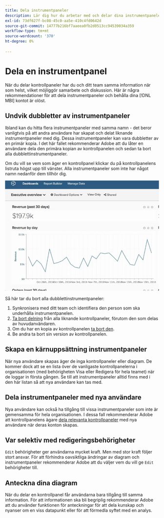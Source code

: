 ```yaml
---
title: Dela instrumentpaneler
description: Lär dig hur du arbetar med och delar dina instrumentpaneler.
exl-id: 73df627f-bc08-45c0-aa5e-410c4fd0642d
source-git-commit: 14777b216bf7aaeea0fb2d0513cc94539034a359
workflow-type: tm+mt
source-wordcount: '370'
ht-degree: 0%

---
```


# Dela en instrumentpanel

När du delar kontrollpaneler har du och ditt team samma information när som helst, vilket möjliggör samarbete och diskussion. Här är några rekommendationer för att dela instrumentpaneler och behålla dina [!DNL MBI] kontot är olöst.

## Undvik dubbletter av instrumentpaneler

Ibland kan du hitta flera instrumentpaneler med samma namn - det beror vanligtvis på att andra användare har skapat och delat liknande instrumentpaneler med dig. Dessa instrumentpaneler kan vara dubbletter av en primär kopia. I det här fallet rekommenderar Adobe att du låter en användare dela den primära kopian av kontrollpanelen och sedan ta bort alla dubblettinstrumentpaneler.

Om du vill se vem som äger en kontrollpanel klickar du på kontrollpanelens listruta högst upp till vänster. Alla instrumentpaneler som inte har något namn nedanför dem tillhör dig.

![](../../mbi/assets/Dash_ownership.gif)

Så här tar du bort alla dubblettinstrumentpaneler:

1. Synkronisera med ditt team och identifiera den person som ska underhålla instrumentpanelen.
1. [Ta bort delning](../data-user/dashboards/leave-dashboard.md) från alla liknande kontrollpaneler, förutom den som delas av huvudanvändaren.
1. Om du har en kopia av kontrollpanelen [ta bort den](../data-user/dashboards/deleting-dashboard.md).
1. Be andra ta bort sin version av kontrollpanelen.

## Skapa en kärnuppsättning instrumentpaneler

När nya användare skapas äger de inga kontrollpaneler eller diagram. De kommer dock att se en lista över de vanligaste kontrollpanelerna i organisationen (med behörigheten Visa eller Redigera för hela teamet) när de loggar in första gången. Se till att instrumentpaneler alltid finns med i den här listan så att nya användare kan tas med.

## Dela instrumentpaneler med nya användare

Nya användare kan också ha tillgång till vissa instrumentpaneler som inte är gemensamma för hela organisationen. I dessa fall rekommenderar Adobe att kontrollpanelens ägare [dela relevanta kontrollpaneler](../data-user/dashboards/share-dashboard-with-users.md) med nya användare när deras konton skapas.

## Var selektiv med redigeringsbehörigheter

`Edit` behörigheter ger användarna mycket kraft. Men med stor kraft följer stort ansvar. För att förhindra oavsiktliga ändringar av diagram och instrumentpaneler rekommenderar Adobe att du väljer vem du vill ge `Edit` behörigheter till.

## Anteckna dina diagram

När du delar en kontrollpanel får användarna bara tillgång till samma information. För att informationen ska bli begriplig rekommenderar Adobe att du använder funktionen för anteckningar för att dela kunskap och nyanser om en viss datapunkt eller för att förmedla syftet med en analys.
